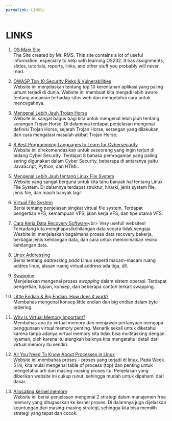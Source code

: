 ```yaml
---
permalink: LINKS/
---
```


# LINKS

1. [OS Main Site](https://os.vlsm.org/) <br>
The Site created by Mr. RMS. This site contains a lot of useful information, especially to help with learning OS232. It has assignments, slides, tutorials, reports, links, and other stuff you probably will never read.

2. [OWASP Top 10 Security Risks & Vulnerabilities](https://sucuri.net/guides/owasp-top-10-security-vulnerabilities-2020/)<br>
Website ini menjelaskan tentang top 10 kerentanan aplikasi yang paling umum terjadi di dunia. Website ini membuat kita menjadi lebih aware tentang ancaman terhadap situs web dan mengetahui cara untuk mencegahnya.

3. [Mengenal Lebih Jauh Trojan Horse](https://gudangssl.id/apa-itu-trojan-horse-dan-bahayanya/)<br>
Website ini sangat bagus bagi kita untuk mengenal lebih jauh tentang serangan Trojan Horse. Di dalamnya terdapat penjelasan mengenai definisi Trojan Horse, sejarah Trojan Horse, serangan yang dilakukan, dan cara mengatasi masalah akibat Trojan Horse.

4. [8 Best Programming Languages to Learn for Cybersecurity](https://springboard.com/blog/best-programming-language-for-cybersecurity/)<br>
Website ini direkomendasikan untuk seseorang yang ingin terjun di bidang Cyber Security. Terdapat 8 bahasa pemrogaman yang paling sering digunakan dalam Cyber Security, beberapa di antaranya yaitu JavaScript, Python, dan HTML.

5. [Mengenal Lebih Jauh tentang Linux File System](https://www.ubuntupit.com/everything-you-need-to-know-about-the-linux-file-system/)<br>
Website yang sangat berguna untuk kita tahu banyak hal tentang Linux File System. Di dalamnya terdapat struktur, hirarki, jenis system file, jenis file, dan masih banyak lagi!

6. [Virtual File System](https://www.geeksforgeeks.org/virtual-file-system/)<br>
Berisi tentang penjelasan singkat virtual file system. Terdapat pengertian VFS, kemampuan VFS, jalan kerja VFS, dan tipe utama VFS.

7. [Cara Kerja Data Recovery Software](https://www.techradar.com/news/how-data-recovery-software-works#:~:text=In%20the%20case%20of%20accidental,of%20the%20device%20in%20question.)<br>
Very usefull websites! Terkadang kita menghapus/kehilangan data secara tidak sengaja. Wesbite ini menjelaskan bagaimana proses data recovery bekerja, berbagai jenis kehilangan data, dan cara untuk meminimalkan resiko kehilangan data.

8. [Linux Addressing](https://medium.com/@navaneethrvce/linux-addressing-40b35ff4ae4a)<br>
Berisi tentang _addressing pada_ Linux seperti macam-macam ruang addres linux, alasan ruang virtual address ada tiga, dll.

9. [Swapping](https://www.javatpoint.com/swapping-in-operating-system)<br>
Menjelaskan mengenai proses _swapping_ dalam sistem operasi. Terdapat pengertian, tujuan, konsep, dan beberapa contoh terkait swapping.

10. [Little Endian & Big Endian. How does it work?](https://opensource.com/article/18/8/what-how-makefile)<br>
Membahas mengenai konsep little endian dan big endian dalam byte ordering.

11. [Why Is Virtual Memory Important?](https://www.techwalla.com/articles/why-is-virtual-memory-important)<br>
Membahas apa itu virtual memory dan menjawab pertanyaan mengapa penggunaan virtual memory penting. Menarik sekali untuk diketahui karena tanpa adanya virtual memory kita tidak bisa multitasking dengan nyaman, oleh karena itu alangkah baiknya kita mengetahui detail dari virtual memory itu sendiri.

12. [All You Need To Know About Processes in Linux](https://www.tecmint.com/linux-process-management/)<br>
Website ini membahas proses - proses yang terjadi di linux. Pada Week 5 ini, kita mulai mengenal table of process (top) dan penting untuk mengetahui arti dari masing-masing proses itu. Penjelasan yang diberikan website ini cukup runut, sehingga mudah untuk dipahami dari dasar.

13. [Allocating kernel memory](https://www.geeksforgeeks.org/operating-system-allocating-kernel-memory-buddy-system-slab-system/)<br>
Website ini berisi penjelasan mengenai 2 strategi dalam manajemen free memory yang ditugasskan ke kernel proses. Di dalamnya juga dijelaskan keuntungan dari masing-masing strategi, sehingga kita bisa memilih strategi yang tepat dan cocok.
